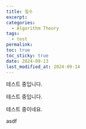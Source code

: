 ```yaml
---
title: 필수
excerpt: 
categories:
  - Algorithm Theory
tags:
  - test
permalink: 
toc: true
toc_sticky: true
date: 2024-09-13
last_modified_at: 2024-09-14
---
```





테스트 중입니다.

테스트 중입니다.

테스트 중이네요.

asdf
